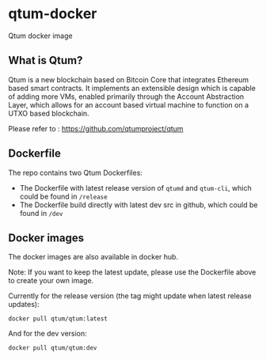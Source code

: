 # qtum-docker

Qtum docker image

## What is Qtum?

Qtum is a new blockchain based on Bitcoin Core that integrates Ethereum based smart contracts. It implements an extensible design which is capable of adding more VMs, enabled primarily through the Account Abstraction Layer, which allows for an account based virtual machine to function on a UTXO based blockchain.

Please refer to : https://github.com/qtumproject/qtum

## Dockerfile

The repo contains two Qtum Dockerfiles:

* The Dockerfile with latest release version of `qtumd` and `qtum-cli`, which could be found in `/release`
* The Dockerfile build directly with latest dev src in github, which could be found in `/dev`

## Docker images

The docker images are also available in docker hub.

Note: If you want to keep the latest update, please use the Dockerfile above to create your own image.

Currently for the release version (the tag might update when latest release updates):

```
docker pull qtum/qtum:latest
```

And for the dev version:

```
docker pull qtum/qtum:dev
```

